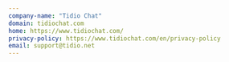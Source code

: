 ```yaml
---
company-name: "Tidio Chat"
domain: tidiochat.com
home: https://www.tidiochat.com/
privacy-policy: https://www.tidiochat.com/en/privacy-policy
email: support@tidio.net
---
```




